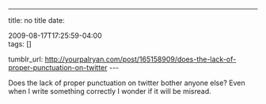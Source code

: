 ---
title: no title
date:

 2009-08-17T17:25:59-04:00  
tags:  []

tumblr_url:
http://yourpalryan.com/post/165158909/does-the-lack-of-proper-punctuation-on-twitter
\-\--

Does the lack of proper punctuation on twitter bother anyone else? Even
when I write something correctly I wonder if it will be misread.
